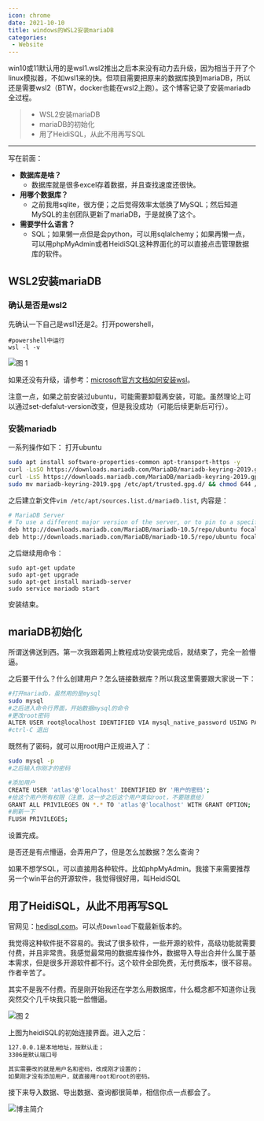 ```yaml
---
icon: chrome
date: 2021-10-10
title: windows的WSL2安装mariaDB
categories:
 - Website
---
```


win10或11默认用的是wsl1.wsl2推出之后本来没有动力去升级，因为相当于开了个linux模拟器，不如wsl1来的快。但项目需要把原来的数据库换到mariaDB，所以还是需要wsl2（BTW，docker也能在wsl2上跑）。这个博客记录了安装mariadb全过程。
>* WSL2安装mariaDB
>* mariaDB的初始化
>* 用了HeidiSQL，从此不用再写SQL

***

写在前面：

* **数据库是啥？**
  * 数据库就是很多excel存着数据，并且查找速度还很快。
* **用哪个数据库？**
  * 之前我用sqlite，很方便；之后觉得效率太低换了MySQL；然后知道MySQL的主创团队更新了mariaDB，于是就换了这个。
* **需要学什么语言？**
  * SQL；如果懒一点但是会python，可以用sqlalchemy；如果再懒一点，可以用phpMyAdmin或者HeidiSQL这种界面化的可以直接点击管理数据库的软件。

## WSL2安装mariaDB

### 确认是否是wsl2

先确认一下自己是wsl1还是2。打开powershell，
```dos
#powershell中运行
wsl -l -v
```
![图 1](https://pic.atlasbioinfo.com/wsl2_pic_1633899125259_1633899132704.png)  

如果还没有升级，请参考：[microsoft官方文档如何安装wsl](https://docs.microsoft.com/en-us/windows/wsl/install)。

注意一点，如果之前安装过ubuntu，可能需要卸载再安装，可能。虽然理论上可以通过set-defalut-version改变，但是我没成功（可能后续更新后可行）。

### 安装mariadb

一系列操作如下：
打开ubuntu
```bash
sudo apt install software-properties-common apt-transport-https -y
curl -LsSO https://downloads.mariadb.com/MariaDB/mariadb-keyring-2019.gpg
curl -LsS https://downloads.mariadb.com/MariaDB/mariadb-keyring-2019.gpg.sha256 | sha256sum -c
sudo mv mariadb-keyring-2019.gpg /etc/apt/trusted.gpg.d/ && chmod 644 /etc/apt/trusted.gpg.d/mariadb-keyring-2019.gpg

```
之后建立新文件``vim /etc/apt/sources.list.d/mariadb.list``, 内容是：
```bash
# MariaDB Server
# To use a different major version of the server, or to pin to a specific minor version, change URI below.
deb http://downloads.mariadb.com/MariaDB/mariadb-10.5/repo/ubuntu focal main
deb http://downloads.mariadb.com/MariaDB/mariadb-10.5/repo/ubuntu focal main/debug
```
之后继续用命令：
```
sudo apt-get update
sudo apt-get upgrade
sudo apt-get install mariadb-server
sudo service mariadb start
```
安装结束。

## mariaDB初始化

所谓送佛送到西。第一次我跟着网上教程成功安装完成后，就结束了，完全一脸懵逼。

之后要干什么？什么创建用户？怎么链接数据库？所以我这里需要跟大家说一下：

```bash
#打开mariadb，虽然用的是mysql
sudo mysql
#之后进入命令行界面，开始数据mysql的命令
#更改root密码
ALTER USER root@localhost IDENTIFIED VIA mysql_native_password USING PASSWORD("你的root密码");
#ctrl-C 退出
```

既然有了密码，就可以用root用户正规进入了：
```bash
sudo mysql -p
#之后输入你刚才的密码

#添加用户
CREATE USER 'atlas'@'localhost' IDENTIFIED BY '用户的密码';
#给这个用户所有权限（注意，这一步之后这个用户类似root，不要随意给）
GRANT ALL PRIVILEGES ON *.* TO 'atlas'@'localhost' WITH GRANT OPTION;
#刷新一下
FLUSH PRIVILEGES;

```

设置完成。

是否还是有点懵逼，会弄用户了，但是怎么加数据？怎么查询？

如果不想学SQL，可以直接用各种软件。比如phpMyAdmin。我接下来需要推荐另一个win平台的开源软件，我觉得很好用，叫HeidiSQL

## 用了HeidiSQL，从此不用再写SQL

官网见：[hedisql.com](https://www.heidisql.com/)。可以点``Download``下载最新版本的。

我觉得这种软件挺不容易的。我试了很多软件，一些开源的软件，高级功能就需要付费，并且非常贵。我感觉最常用的数据库操作外，数据导入导出合并什么属于基本需求，但是很多开源软件都不行。这个软件全部免费，无付费版本，很不容易。作者辛苦了。

其实不是我不付费。而是刚开始我还在学怎么用数据库，什么概念都不知道你让我突然交个几千块我只能一脸懵逼。

![图 2](https://pic.atlasbioinfo.com/heidisql_pic_1633900410639_1633900417252.png)  

上图为heidiSQL的初始连接界面。进入之后：
```bash
127.0.0.1是本地地址，按默认走；
3306是默认端口号

其实需要改的就是用户名和密码，改成刚才设置的；
如果刚才没有添加用户，就直接用root和root的密码。
```

接下来导入数据、导出数据、查询都很简单，相信你点一点都会了。

![博主简介](https://pic.atlasbioinfo.com/logo.png)